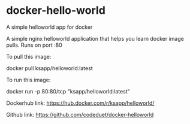 # docker-hello-world

A simple helloworld app for docker

A simple nginx helloworld application that helps you learn docker image pulls. Runs on port :80

To pull this image:

docker pull ksapp/helloworld:latest

To run this image:

docker run -p 80:80/tcp "ksapp/helloworld:latest"

Dockerhub link: https://hub.docker.com/r/ksapp/helloworld/

Github link: https://github.com/codeduet/docker-helloworld
